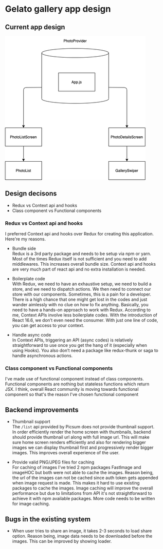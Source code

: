 # Gelato gallery app design

## Current app design

![](./../screenshots/app_design.png)

## Design decisons

- Redux vs Context api and hooks
- Class component vs Functional components

### Redux vs Context api and hooks

I preferred Context api and hooks over Redux for creating this application.
Here're my reasons.

- Bundle side <br/>
  Redux is a 3rd party package and needs to be setup via npm or yarn. Most of the times
  Redux itself is not sufficient and you need to add middlewares. This increases overall
  bundle size. Context api and hooks are very much part of react api and no extra installation is needed.

- Boilerplate code <br/>
  With Redux, we need to have an exhaustive setup, we need to build a store, and we need to dispatch actions. We then need to connect our store with our components. Sometimes, this is a pain for a developer. There is a high chance that one might get lost in the codes and just wander aimlessly with no clue on how to fix anything. Basically, you need to have a hands-on approach to work with Redux. According to me, Context APIs involve less boilerplate codes. With the introduction of React 16.6, we don’t even need the consumer. With just one line of code, you can get access to your context.

- Handle async code <br/>
  In Context APIs, triggering an API (async codes) is relatively straightforward to use once you get the hang of it (especially when using Hooks). You also don’t need a package like redux-thunk or saga to handle asynchronous actions.

### Class component vs Functional components

I've made use of functional component instead of class components. Functional components are nothing but stateless functions which return JSX.
I think, overall React community is moving towards functional component so that's the reason I've chosen functional component

## Backend improvements

- Thumbnail support <br/>
  The `/list` api provided by Picsum does not provide thumbnail support. In order efficiently
  render the home screen with thumbnails, backend should provide thumbnail url along with full image url. This will make sure home screen renders efficiently and also for rendering bigger images we can display thumbnail first and progressively render bigger images. This improves overall experience of the user.

- Provide valid PNG/JPEG files for caching <br/>
  For caching of images I've tried 2 npm packages FastImage and imageHOC but both were not able to cache the images. Reason being, the url of the images can not be cached since auth token gets appended when image request is made. This makes it hard to use existing packages to cache the images.
  Image caching will improve the overall performance but due to limitations from API it's not straightforward to achieve it with npm available packages.
  More code needs to be written for image caching.

## Bugs in the existing system

- When user tries to share an image, it takes 2-3 seconds to load share option. Reason being, image data needs to be downloaded before the images. This can be improved by showing loader.
